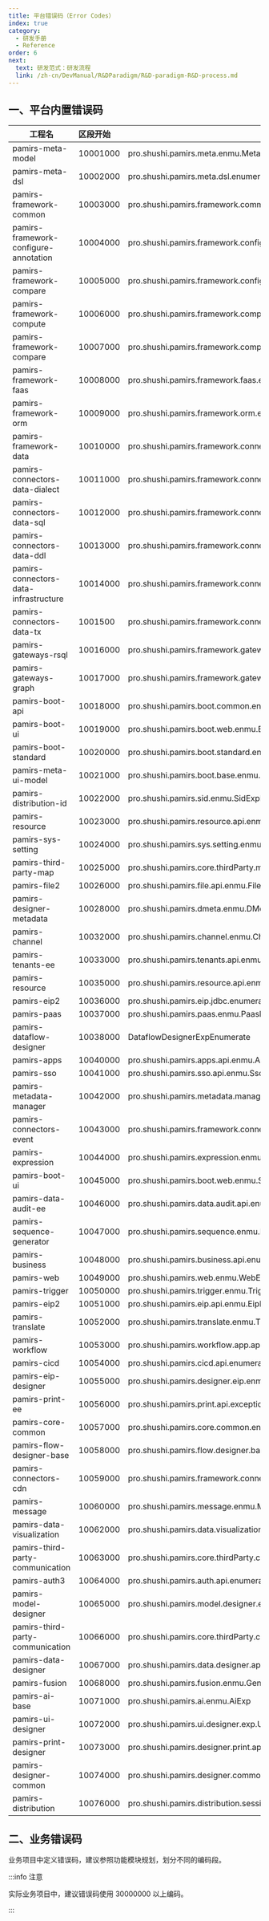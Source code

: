 ```yaml
---
title: 平台错误码（Error Codes）
index: true
category:
  - 研发手册
  - Reference
order: 6
next:
  text: 研发范式：研发流程
  link: /zh-cn/DevManual/R&DParadigm/R&D-paradigm-R&D-process.md
---
```

## 一、平台内置错误码

| 工程名                                | 区段开始 | 异常数据字典所在类                                           |
| ------------------------------------- | :------- | ------------------------------------------------------------ |
| pamirs-meta-model                     | 10001000 | pro.shushi.pamirs.meta.enmu.MetaExpEnumerate                 |
| pamirs-meta-dsl                       | 10002000 | pro.shushi.pamirs.meta.dsl.enumeration.DslExpEnumerate       |
| pamirs-framework-common               | 10003000 | pro.shushi.pamirs.framework.common.emnu.FwExpEnumerate       |
| pamirs-framework-configure-annotation | 10004000 | pro.shushi.pamirs.framework.configure.annotation.emnu.AnnotationExpEnumerate |
| pamirs-framework-compare              | 10005000 | pro.shushi.pamirs.framework.configure.db.enmu.MetadExpEnumerate |
| pamirs-framework-compute              | 10006000 | pro.shushi.pamirs.framework.compute.emnu.ComputeExpEnumerate |
| pamirs-framework-compare              | 10007000 | pro.shushi.pamirs.framework.compare.emnu.CompareExpEnumerate |
| pamirs-framework-faas                 | 10008000 | pro.shushi.pamirs.framework.faas.enmu.FaasExpEnumerate       |
| pamirs-framework-orm                  | 10009000 | pro.shushi.pamirs.framework.orm.enmu.OrmExpEnumerate         |
| pamirs-framework-data                 | 10010000 | pro.shushi.pamirs.framework.connectors.data.enmu.DataExpEnumerate |
| pamirs-connectors-data-dialect        | 10011000 | pro.shushi.pamirs.framework.connectors.data.dialect.enmu.DialectExpEnumerate |
| pamirs-connectors-data-sql            | 10012000 | pro.shushi.pamirs.framework.connectors.data.sql.enmu.SqlExpEnumerate |
| pamirs-connectors-data-ddl            | 10013000 | pro.shushi.pamirs.framework.connectors.data.ddl.enmu.DdlExpEnumerate |
| pamirs-connectors-data-infrastructure | 10014000 | pro.shushi.pamirs.framework.connectors.data.infrastructure.enmu.InfExpEnumerate |
| pamirs-connectors-data-tx             | 1001500  | pro.shushi.pamirs.framework.connectors.data.tx.enmu.TxExpEnumerate |
| pamirs-gateways-rsql                  | 10016000 | pro.shushi.pamirs.framework.gateways.rsql.enmu.RsqlExpEnumerate |
| pamirs-gateways-graph                 | 10017000 | pro.shushi.pamirs.framework.gateways.graph.enmu.GqlExpEnumerate |
| pamirs-boot-api                       | 10018000 | pro.shushi.pamirs.boot.common.enmu.BootExpEnumerate          |
| pamirs-boot-ui                        | 10019000 | pro.shushi.pamirs.boot.web.enmu.BootUxdExpEnumerate          |
| pamirs-boot-standard                  | 10020000 | pro.shushi.pamirs.boot.standard.enmu.BootStandardExpEnumerate |
| pamirs-meta-ui-model                  | 10021000 | pro.shushi.pamirs.boot.base.enmu.BaseExpEnumerate            |
| pamirs-distribution-id                | 10022000 | pro.shushi.pamirs.sid.enmu.SidExpEnumerate                   |
| pamirs-resource                       | 10023000 | pro.shushi.pamirs.resource.api.enmu.ExpEnumerate             |
| pamirs-sys-setting                    | 10024000 | pro.shushi.pamirs.sys.setting.enmu.HomePageExpEnumerate      |
| pamirs-third-party-map                | 10025000 | pro.shushi.pamirs.core.thirdParty.map.api.emun.ThirdPartyMapExpEnumerate |
| pamirs-file2                          | 10026000 | pro.shushi.pamirs.file.api.enmu.FileExpEnumerate             |
| pamirs-designer-metadata              | 10028000 | pro.shushi.pamirs.dmeta.enmu.DMetaExp                        |
| pamirs-channel                        | 10032000 | pro.shushi.pamirs.channel.enmu.ChannelExpEnumerate           |
| pamirs-tenants-ee                     | 10033000 | pro.shushi.pamirs.tenants.api.enmu.TenantsExp                |
| pamirs-resource                       | 10035000 | pro.shushi.pamirs.resource.api.enmu.ResourceEnumerate        |
| pamirs-eip2                           | 10036000 | pro.shushi.pamirs.eip.jdbc.enumeration.EipJdbcExpEnumeration |
| pamirs-paas                           | 10037000 | pro.shushi.pamirs.paas.enmu.PaasExp                          |
| pamirs-dataflow-designer              | 10038000 | DataflowDesignerExpEnumerate                                 |
| pamirs-apps                           | 10040000 | pro.shushi.pamirs.apps.api.enmu.AppsExpEnumerate             |
| pamirs-sso                            | 10041000 | pro.shushi.pamirs.sso.api.enmu.SsoExpEnumerate               |
| pamirs-metadata-manager               | 10042000 | pro.shushi.pamirs.metadata.manager.enmu.MetaManagerExp       |
| pamirs-connectors-event               | 10043000 | pro.shushi.pamirs.framework.connectors.event.enumeration.EventExpEnum |
| pamirs-expression                     | 10044000 | pro.shushi.pamirs.expression.enmu.ExpressionExpEnumerate     |
| pamirs-boot-ui                        | 10045000 | pro.shushi.pamirs.boot.web.enmu.SharedExpEnumerate           |
| pamirs-data-audit-ee                  | 10046000 | pro.shushi.pamirs.data.audit.api.enumeration.DataAuditExpEnumerate |
| pamirs-sequence-generator             | 10047000 | pro.shushi.pamirs.sequence.enmu.ExpEnumBid                   |
| pamirs-business                       | 10048000 | pro.shushi.pamirs.business.api.enumeration.BusinessExpEnumerate |
| pamirs-web                            | 10049000 | pro.shushi.pamirs.web.enmu.WebExpEnumerate                   |
| pamirs-trigger                        | 10050000 | pro.shushi.pamirs.trigger.enmu.TriggerExpEnumerate           |
| pamirs-eip2                           | 10051000 | pro.shushi.pamirs.eip.api.enmu.EipExpEnumerate               |
| pamirs-translate                      | 10052000 | pro.shushi.pamirs.translate.enmu.TranslateEnumerate          |
| pamirs-workflow                       | 10053000 | pro.shushi.pamirs.workflow.app.api.enumeration.WorkflowExpEnumerate |
| pamirs-cicd                           | 10054000 | pro.shushi.pamirs.cicd.api.enumeration.CicdExpEnumerate      |
| pamirs-eip-designer                   | 10055000 | pro.shushi.pamirs.designer.eip.enmu.EipDesignerExp           |
| pamirs-print-ee                       | 10056000 | pro.shushi.pamirs.print.api.exception.PdfDocumentErrorEnum   |
| pamirs-core-common                    | 10057000 | pro.shushi.pamirs.core.common.enmu.CommonExpEnumerate        |
| pamirs-flow-designer-base             | 10058000 | pro.shushi.pamirs.flow.designer.base.api.enumeration.WorkflowDesignerBaseExpEnumerate |
| pamirs-connectors-cdn                 | 10059000 | pro.shushi.pamirs.framework.connectors.cdn.enmu.CDNExpEnum   |
| pamirs-message                        | 10060000 | pro.shushi.pamirs.message.enmu.MessageExpEnumerate           |
| pamirs-data-visualization             | 10062000 | pro.shushi.pamirs.data.visualization.api.enumeration.DataVisualizationExpEnumerate |
| pamirs-third-party-communication      | 10063000 | pro.shushi.pamirs.core.thirdParty.communication.api.wechat.exception.WeChatAppExpEnumerate |
| pamirs-auth3                          | 10064000 | pro.shushi.pamirs.auth.api.enumeration.AuthExpEnumerate      |
| pamirs-model-designer                 | 10065000 | pro.shushi.pamirs.model.designer.enmu.ModelDesignerExp       |
| pamirs-third-party-communication      | 10066000 | pro.shushi.pamirs.core.thirdParty.communication.api.emun.ThirdPartyExpEnumerate |
| pamirs-data-designer                  | 10067000 | pro.shushi.pamirs.data.designer.api.enumeration.DataDesignerExp |
| pamirs-fusion                         | 10068000 | pro.shushi.pamirs.fusion.enmu.GeneratorCodeExp               |
| pamirs-ai-base                        | 10071000 | pro.shushi.pamirs.ai.enmu.AiExp                              |
| pamirs-ui-designer                    | 10072000 | pro.shushi.pamirs.ui.designer.exp.UiDesignerViewExpEnumerate |
| pamirs-print-designer                 | 10073000 | pro.shushi.pamirs.designer.print.api.enmu.PrintDesignerExpEnumerate |
| pamirs-designer-common                | 10074000 | pro.shushi.pamirs.designer.common.enmu.DesignerCommonExp     |
| pamirs-distribution                   | 10076000 | pro.shushi.pamirs.distribution.session.enmu.DistSessionExp   |


## 二、业务错误码

业务项目中定义错误码，建议参照功能模块规划，划分不同的编码段。

:::info 注意

实际业务项目中，建议错误码使用 30000000 以上编码。

:::















